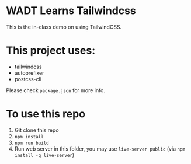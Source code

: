 # WADT Learns Tailwindcss
This is the in-class demo on using TailwindCSS. 

# This project uses:
- tailwindcss
- autoprefixer
- postcss-cli

Please check `package.json` for more info.


# To use this repo
1. Git clone this repo
2. `npm install`
3. `npm run build`
4. Run web server in this folder, you may use `live-server public` (via `npm install -g live-server`)
